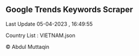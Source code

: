 

## Google Trends Keywords Scraper 
 
Last Update 05-04-2023 , 16:49:55

Country List :
VIETNAM.json



© Abdul Muttaqin 
